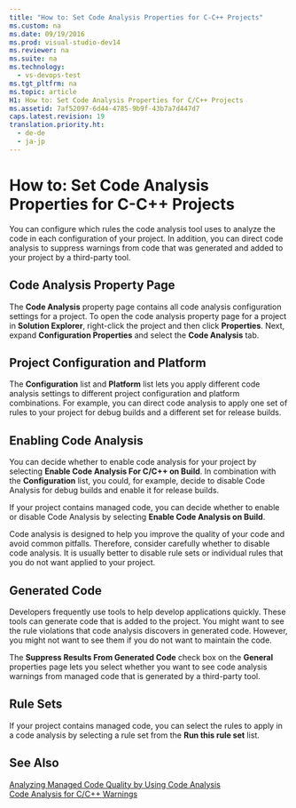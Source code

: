 ```yaml
---
title: "How to: Set Code Analysis Properties for C-C++ Projects"
ms.custom: na
ms.date: 09/19/2016
ms.prod: visual-studio-dev14
ms.reviewer: na
ms.suite: na
ms.technology: 
  - vs-devops-test
ms.tgt_pltfrm: na
ms.topic: article
H1: How to: Set Code Analysis Properties for C/C++ Projects
ms.assetid: 7af52097-6d44-4785-9b9f-43b7a7d447d7
caps.latest.revision: 19
translation.priority.ht: 
  - de-de
  - ja-jp
---
```

# How to: Set Code Analysis Properties for C-C++ Projects
You can configure which rules the code analysis tool uses to analyze the code in each configuration of your project. In addition, you can direct code analysis to suppress warnings from code that was generated and added to your project by a third-party tool.  
  
## Code Analysis Property Page  
 The **Code Analysis** property page contains all code analysis configuration settings for a project. To open the code analysis property page for a project in **Solution Explorer**, right-click the project and then click **Properties**. Next, expand **Configuration Properties** and select the **Code Analysis** tab.  
  
## Project Configuration and Platform  
 The **Configuration** list and **Platform** list lets you apply different code analysis settings to different project configuration and platform combinations. For example, you can direct code analysis to apply one set of rules to your project for debug builds and a different set for release builds.  
  
## Enabling Code Analysis  
 You can decide whether to enable code analysis for your project by selecting **Enable Code Analysis For C/C++ on Build**. In combination with the **Configuration** list, you could, for example, decide to disable Code Analysis for debug builds and enable it for release builds.  
  
 If your project contains managed code, you can decide whether to enable or disable Code Analysis by selecting **Enable Code Analysis on Build**.  
  
 Code analysis is designed to help you improve the quality of your code and avoid common pitfalls. Therefore, consider carefully whether to disable code analysis. It is usually better to disable rule sets or individual rules that you do not want applied to your project.  
  
## Generated Code  
 Developers frequently use tools to help develop applications quickly. These tools can generate code that is added to the project. You might want to see the rule violations that code analysis discovers in generated code. However, you might not want to see them if you do not want to maintain the code.  
  
 The **Suppress Results From Generated Code** check box on the **General** properties page lets you select whether you want to see code analysis warnings from managed code that is generated by a third-party tool.  
  
## Rule Sets  
 If your project contains managed code, you can select the rules to apply in a code analysis by selecting a rule set from the **Run this rule set** list.  
  
## See Also  
 [Analyzing Managed Code Quality by Using Code Analysis](../vs140/Analyzing-Managed-Code-Quality-by-Using-Code-Analysis.md)   
 [Code Analysis for C/C++ Warnings](../vs140/Code-Analysis-for-C-C---Warnings.md)